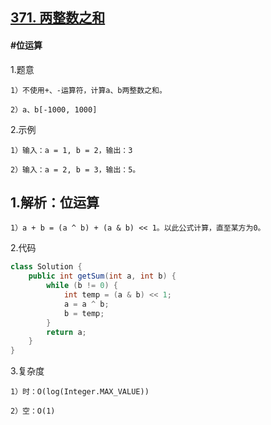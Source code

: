 ## [371. 两整数之和](https://leetcode.cn/problems/sum-of-two-integers/description/)

#### #位运算
1.题意

    1）不使用+、-运算符，计算a、b两整数之和。

    2）a、b[-1000, 1000]

2.示例

    1）输入：a = 1, b = 2，输出：3

    2）输入：a = 2, b = 3，输出：5。

## 1.解析：位运算

    1）a + b = (a ^ b) + (a & b) << 1。以此公式计算，直至某方为0。

2.代码
```java
class Solution {
    public int getSum(int a, int b) {
        while (b != 0) {
            int temp = (a & b) << 1;
            a = a ^ b;
            b = temp;
        }
        return a;
    }
}
```
3.复杂度

    1）时：O(log(Integer.MAX_VALUE))

    2）空：O(1)